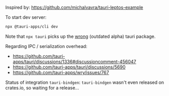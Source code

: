 Inspired by:
https://github.com/michalvavra/tauri-leptos-example


To start dev server:

```sh
npx @tauri-apps/cli dev
```

Note that `npx tauri` picks up the [wrong](https://www.npmjs.com/package/tauri) (outdated alpha) tauri package.

Regarding IPC / serialization overhead:
- https://github.com/tauri-apps/tauri/discussions/1336#discussioncomment-456047
- https://github.com/tauri-apps/tauri/discussions/5690
- https://github.com/tauri-apps/wry/issues/767

Status of integration `tauri-bindgen`: `tauri-bindgen` wasn't even released on crates.io, so waiting for a release...
